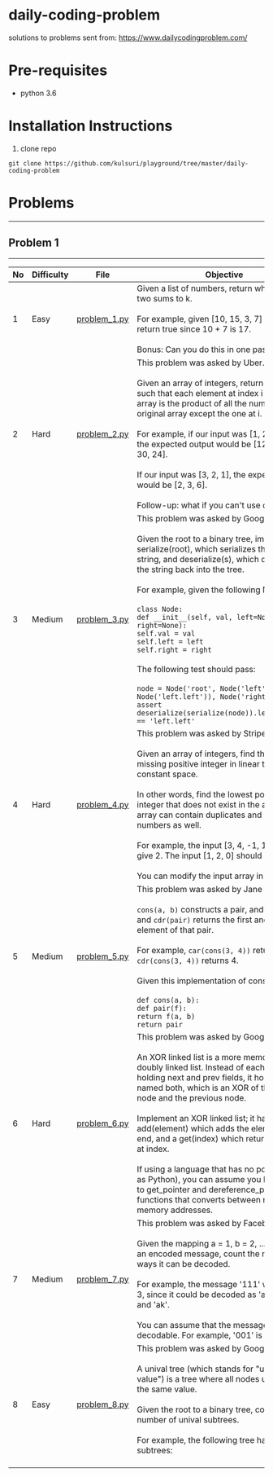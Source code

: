 # daily-coding-problem
solutions to problems sent from:
https://www.dailycodingproblem.com/

# Pre-requisites
- python 3.6

# Installation Instructions
1. clone repo
```
git clone https://github.com/kulsuri/playground/tree/master/daily-coding-problem
```

# Problems

---

## Problem 1

---


No | Difficulty | File | Objective
--- | --- | --- | ---
1 | Easy | [problem_1.py](problem_1.py) | Given a list of numbers, return whether any two sums to k.<br><br>For example, given [10, 15, 3, 7] and k of 17, return true since 10 + 7 is 17.<br><br>Bonus: Can you do this in one pass?
2 | Hard | [problem_2.py](problem_2.py) | This problem was asked by Uber.<br><br>Given an array of integers, return a new array such that each element at index i of the new array is the product of all the numbers in the original array except the one at i.<br><br>For example, if our input was [1, 2, 3, 4, 5], the expected output would be [120, 60, 40, 30, 24].<br><br>If our input was [3, 2, 1], the expected output would be [2, 3, 6].<br><br>Follow-up: what if you can't use division?
3 | Medium | [problem_3.py](problem_3.py) | This problem was asked by Google.<br><br>Given the root to a binary tree, implement serialize(root), which serializes the tree into a string, and deserialize(s), which deserializes the string back into the tree.<br><br>For example, given the following Node class<br><br>`class Node:`<br>   `def __init__(self, val, left=None, right=None):`<br>       `self.val = val`<br>        `self.left = left`<br>      `self.right = right`<br><br>The following test should pass:<br><br>`node = Node('root', Node('left', Node('left.left')), Node('right'))`<br>`assert deserialize(serialize(node)).left.left.val == 'left.left'`
4 | Hard | [problem_4.py](problem_4.py) | This problem was asked by Stripe.<br><br>Given an array of integers, find the first missing positive integer in linear time and constant space.<br><br>In other words, find the lowest positive integer that does not exist in the array. The array can contain duplicates and negative numbers as well.<br><br>For example, the input [3, 4, -1, 1] should give 2. The input [1, 2, 0] should give 3.<br><br>You can modify the input array in-place.
5 | Medium | [problem_5.py](problem_5.py) | This problem was asked by Jane Street.<br><br>`cons(a, b)` constructs a pair, and `car(pair)` and `cdr(pair)` returns the first and last element of that pair.<br><br>For example, `car(cons(3, 4))` returns 3, and `cdr(cons(3, 4))` returns 4.<br><br>Given this implementation of cons:<br><br>`def cons(a, b):`<br>`def pair(f):`<br>`return f(a, b)`<br>`return pair`
6 | Hard | [problem_6.py](problem_6.py) | This problem was asked by Google.<br><br>An XOR linked list is a more memory efficient doubly linked list. Instead of each node holding next and prev fields, it holds a field named both, which is an XOR of the next node and the previous node.<br><br>Implement an XOR linked list; it has an add(element) which adds the element to the end, and a get(index) which returns the node at index.<br><br>If using a language that has no pointers (such as Python), you can assume you have access to get_pointer and dereference_pointer functions that converts between nodes and memory addresses.
7 | Medium | [problem_7.py](problem_7.py) | This problem was asked by Facebook.<br><br>Given the mapping a = 1, b = 2, ... z = 26, and an encoded message, count the number of ways it can be decoded.<br><br>For example, the message '111' would give 3, since it could be decoded as 'aaa', 'ka', and 'ak'.<br><br>You can assume that the messages are decodable. For example, '001' is not allowed.
8 | Easy | [problem_8.py](problem_8.py) | This problem was asked by Google.<br><br>A unival tree (which stands for "universal value") is a tree where all nodes under it have the same value.<br><br>Given the root to a binary tree, count the number of unival subtrees.<br><br>For example, the following tree has 5 unival subtrees:<br><br>


